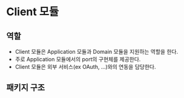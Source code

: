 # Client 모듈

## 역할

* Client 모듈은 Application 모듈과 Domain 모듈을 지원하는 역할을 한다.
* 주로 Application 모듈에서의 port의 구현체를 제공한다.
* Client 모듈은 외부 서비스(ex OAuth, ...)와의 연동을 담당한다.

## 패키지 구조

```markdown
```